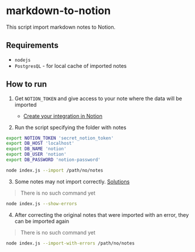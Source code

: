markdown-to-notion
===

This script import markdown notes to Notion.

## Requirements

- `nodejs`
- `PostgresQL` - for local cache of imported notes

## How to run

1. Get `NOTION_TOKEN` and give access to your note where the data will be imported
   - [Create your integration in Notion](https://developers.notion.com/docs/create-a-notion-integration#getting-started)
 
2. Run the script specifying the folder with notes

```bash
export NOTION_TOKEN 'secret_notion_token'
export DB_HOST 'localhost'
export DB_NAME 'notion'
export DB_USER 'notion'
export DB_PASSWORD 'notion-password'

node index.js --import /path/no/notes
```

3. Some notes may not import correctly. [Solutions](https://github.com/tryfabric/martian#working-with-notions-limits)

> There is no such command yet

```bash
node index.js --show-errors
```

4. After correcting the original notes that were imported with an error, they can be imported again

> There is no such command yet

```bash
node index.js --import-with-errors /path/no/notes
```
